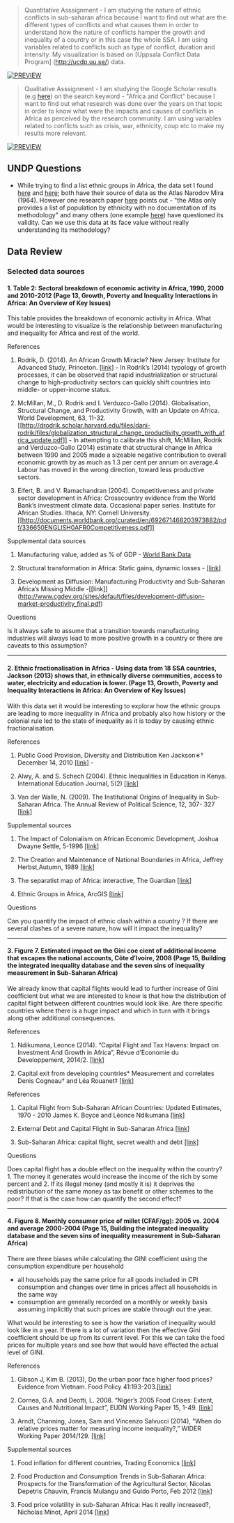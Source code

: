  >  Quantitative Asssignment -
 I am studying the nature of ethnic conflicts in sub-saharan africa because I want to find out what are the different types of conflicts and what causes them in order to understand how the nature of conflicts hamper the growth and inequality of a country or in this case the whole SSA. I am using variables related to conflicts such as type of conflict, duration and intensity. My visualization is based on [Uppsala Conflict Data Program] (http://ucdp.uu.se/) data.
 
 [![PREVIEW](https://agaase.github.io/major-studio-1/undp/public/v2/previewv2.png)](https://agaase.github.io/major-studio-1/undp/public/v3/)
 
 
 
>  Qualitative Asssignment -
I am studying the Google Scholar results (e.g [here](https://scholar.google.com/scholar?start=980&q=africa+conflict&hl=en&as_sdt=1,33&as_ylo=1960&as_yhi=1960&as_vis=1)) on the search keyword - "Africa and Conflict" because I want to find out what research was done over the years on that topic in order to know what were the impacts and causes of conflicts in Africa as perceived by the research community. I am using variables related to conflicts such as crisis, war, ethnicity, coup etc to  make my results more relevant.

[![PREVIEW](https://agaase.github.io/major-studio-1/undp/public/qualitative/preview.png)](https://agaase.github.io/major-studio-1/undp/public/qualitative/)

## UNDP Questions

- While trying to find a list ethnic groups in Africa, the data set I found  [here](https://worldmap.harvard.edu/data/geonode:GREG_0vV)  and  [here](http://www.arcgis.com/home/item.html?id=cc2324e45ace44d09c333b4b4a1c14a3#data); both have their source of data as the  Atlas Narodov Mira (1964). However one research paper [here]() points out - "the Atlas only provides a list of population by ethnicity with no documentation of its methodology" and many others (one example [here](http://www.nber.org/papers/w9411.pdf)) have questioned its validity. Can we use this data at its face value without really understanding its methodology?



## Data Review
### Selected data sources

#### 1. Table 2: Sectoral breakdown of economic activity in Africa, 1990, 2000 and 2010-2012 (Page 13, Growth, Poverty and Inequality Interactions in Africa: An Overview of Key Issues)

This table provides the breakdown of economic activity in Africa. What would be interesting to visualize is the relationship between manufacturing and inequality for Africa and rest of the world.

References

1. Rodrik, D. (2014). An African Growth Miracle? New Jersey: Institute for Advanced Study, Princeton. [[link]](http://drodrik.scholar.harvard.edu/files/dani-rodrik/files/an_african_growth_miracle.pdf) - In Rodrik’s (2014) typology of growth processes, it can be observed that rapid industrialization or structural change to high-productivity sectors can quickly shift countries into middle- or upper-income status.

2. McMillan, M., D. Rodrik and I. Verduzco-Gallo (2014). Globalisation, Structural Change, and Productivity Growth, with an Update on Africa. World Development, 63, 11-32. [[http://drodrik.scholar.harvard.edu/files/dani-rodrik/files/globalization_structural_change_productivity_growth_with_africa_update.pdf]] - In attempting to calibrate this shift, McMillan, Rodrik and Verduzco-Gallo (2014) estimate that structural change in Africa between 1990 and 2005 made a sizeable negative contribution to overall economic growth by as much as 1.3 per cent per annum on average.4 Labour has moved in the wrong direction, toward less productive sectors.

3. Eifert, B. and V. Ramachandran (2004). Competitiveness and private sector development in Africa: Crosscountry evidence from the World Bank’s investment climate data. Occasional paper series. Institute for African Studies. Ithaca, NY: Cornell University. [[http://documents.worldbank.org/curated/en/692671468203973882/pdf/336650ENGLISH0AFR0Competitiveness.pdf]]

Supplemental data sources

1. Manufacturing value, added as % of GDP - [World Bank Data](http://data.worldbank.org/indicator/NV.IND.MANF.ZS?locations=ZG)

2. Structural transformation in Africa: Static gains, dynamic losses - [[link]](http://www.ggdc.net/publications/memorandum/gd136.pdf)

3. Development as Diffusion: Manufacturing Productivity and Sub-Saharan Africa’s Missing Middle -[[link]] (http://www.cgdev.org/sites/default/files/development-diffusion-market-productivity_final.pdf)

Questions

Is it always safe to assume that a transition towards manufacturing industries will always lead to more positive growth in a country or there are caveats to this assumption?

---
#### 2. Ethnic fractionalisation in Africa - Using data from 18 SSA countries, Jackson (2013) shows that, in ethnically diverse communities, access to water, electricity and education is lower. (Page 13, Growth, Poverty and Inequality Interactions in Africa: An Overview of Key Issues)

With this data set it would be interesting to explorw how the ethnic groups are leading to more inequality in Africa and probably also how history or the colonial rule led to the state of inequality as it is today by causing ethnic fractionalisation.

References

1. Public Good Provision, Diversity and Distribution Ken Jackson∗† December 14, 2010 [[link]](https://www.oecd.org/dev/pgd/46838673.pdf) -

2. Alwy, A. and S. Schech (2004). Ethnic Inequalities in Education in Kenya. International Education Journal, 5(2) [[link]](http://files.eric.ed.gov/fulltext/EJ903854.pdf)

3. Van der Walle, N. (2009). The Institutional Origins of Inequality in Sub-Saharan Africa. The Annual Review of Political Science, 12, 307- 327 [[link]](http://www.annualreviews.org/doi/pdf/10.1146/annurev.polisci.11.063006.092318)

Supplemental sources

1. The Impact of Colonialism on African Economic Development, Joshua Dwayne Settle, 5-1996 [[link]](http://trace.tennessee.edu/cgi/viewcontent.cgi?article=1182&context=utk_chanhonoproj)

2. The Creation and Maintenance of National Boundaries in Africa, Jeffrey Herbst,Autumn, 1989 [[link]](http://www.jstor.org/stable/pdf/2706803.pdf?seq=1#page_scan_tab_contents)

3. The separatist map of Africa: interactive, The Guardian [[link]](http://www.theguardian.com/world/interactive/2012/sep/06/africa-map-separatist-movements-interactive)

4. Ethnic Groups in Africa, ArcGIS [[link]](http://www.arcgis.com/home/item.html?id=cc2324e45ace44d09c333b4b4a1c14a3#data)

Questions

Can you quantify the impact of ethnic clash within a country ? If there are several clashes of a severe nature, how will it impact the inequality?

---
#### 3. Figure 7. Estimated impact on the Gini coe cient of additional income that escapes the national accounts, Côte d’Ivoire, 2008 (Page 15, Building the integrated inequality database and the seven sins of inequality measurement in Sub-Saharan Africa)

We already know that capital flights would lead to further increase of Gini coefficient but what we are interested to know is that how the distribution of capital flight between different countries would look like. Are there specific countries where there is a huge impact and which in turn with it brings along other additional consequences.

References
1. Ndikumana, Leonce (2014). “Capital Flight and Tax Havens: Impact on Investment And Growth in Africa”, Révue d’Economie du Developpement, 2014/2. [[link]](http://www.afd.fr/webdav/shared/PRESSE/Evenements/eudn/EUDN2013_Session%204_Ndikumana%20(speaker).pdf)

2. Capital exit from developing countries* Measurement and correlates Denis Cogneau† and Léa Rouanet‡ [[link]](http://www.parisschoolofeconomics.eu/docs/cogneau-denis/cogneau_rouanet-capital_exit_programme_pape.pdf)

References

1. Capital Flight from Sub-Saharan African Countries: Updated Estimates, 1970 - 2010 James K. Boyce and Léonce Ndikumana [[link]](http://www.peri.umass.edu/fileadmin/pdf/ADP/SSAfrica_capitalflight_Oct23_2012.pdf)

2. External Debt and Capital Flight in Sub-Saharan Africa [[link]](http://site.ebrary.com.libproxy.newschool.edu/lib/newschool/reader.action?docID=10556941&ppg=220)

3. Sub-Saharan Africa: capital flight, secret wealth and debt [[link]](http://www.theguardian.com/global-development/datablog/interactive/2012/jul/21/sub-saharan-africa-capital-flight-debt)

Questions

Does capital flight has a double effect on the inequality within the country? 1. The money it generates would increase the income of the rich by some percent and 2. If its illegal money (and mostly it is) it deprives the redistribution of the same money as tax benefit or other schemes to the poor? If that is the case how can quantify the second effect?

---
#### 4. Figure 8. Monthly consumer price of millet (CFAF/gg): 2005 vs. 2004 and average 2000-2004 (Page 15, Building the integrated inequality database and the seven sins of inequality measurement in Sub-Saharan Africa)

There are three biases while calculating the GINI coefficient using the consumption expenditure per household

- all households pay the same price for all goods included in CPI consumption and changes over time in prices affect all households in the same way
- consumption are generally recorded on a monthly or weekly basis assuming implicitly that such prices are stable through out the year.

What would be interesting to see is how the variation of inequality would look like in a year. If there is a lot of variation then the effective Gini coefficient should be up from its current level. For this we can take the food prices for multiple years and see how that would have effected the actual level of GINI.

References
1. Gibson J, Kim B. (2013), Do the urban poor face higher food prices? Evidence from Vietnam. Food Policy 41:193-203.[[link]](http://ac.els-cdn.com/S0306919213000547/1-s2.0-S0306919213000547-main.pdf?_tid=7357af84-7431-11e6-898d-00000aab0f26&acdnat=1473166821_5b21ec63d84777f064859e9a599312ac)

2. Cornea, G.A. and Deotti, L. 2008. “Niger’s 2005 Food Crises: Extent, Causes and Nutritional Impact”, EUDN Working Paper 15, 1-49. [[link]](https://www.researchgate.net/publication/237773711_NIGER'S'_2005_FOOD_CRISIS_EXTENT_CAUSES_AND_NUTRITIONAL_IMPACT)

3. Arndt, Channing, Jones, Sam and Vincenzo Salvucci (2014), “When do relative prices matter for measuring income inequality?,” WIDER Working Paper 2014/129. [[link]](https://www.wider.unu.edu/publication/when-do-relative-prices-matter-measuring-income-inequality)

Supplemental sources

1. Food inflation for different countries, Trading Economics [[link]](http://www.tradingeconomics.com/ethiopia/food-inflation)

2. Food Production and Consumption Trends in Sub-Saharan Africa: Prospects for the Transformation of the Agricultural Sector, Nicolas Depetris Chauvin, Francis Mulangu and Guido Porto, Feb 2012 [[link]](http://www.undp.org/content/dam/rba/docs/Working%20Papers/Food%20Production%20and%20Consumption.pdf)

3. Food price volatility in sub-Saharan Africa: Has it really increased?, Nicholas Minot, April 2014 [[link]](http://www.sciencedirect.com/science/article/pii/S0306919213001863)
